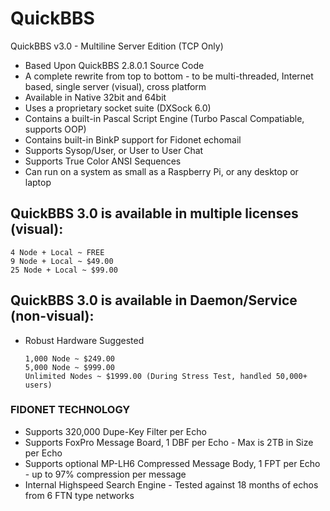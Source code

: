 # QuickBBS
QuickBBS v3.0 - Multiline Server Edition (TCP Only)

* Based Upon QuickBBS 2.8.0.1 Source Code
* A complete rewrite from top to bottom - to be multi-threaded, Internet based, single server (visual), cross platform
* Available in Native 32bit and 64bit
* Uses a proprietary socket suite (DXSock 6.0)
* Contains a built-in Pascal Script Engine (Turbo Pascal Compatiable, supports OOP)
* Contains built-in BinkP support for Fidonet echomail
* Supports Sysop/User, or User to User Chat
* Supports True Color ANSI Sequences
* Can run on a system as small as a Raspberry Pi, or any desktop or laptop

## QuickBBS 3.0 is available in multiple licenses (visual):
    4 Node + Local ~ FREE
    9 Node + Local ~ $49.00
    25 Node + Local ~ $99.00

## QuickBBS 3.0 is available in Daemon/Service (non-visual):
* Robust Hardware Suggested

      1,000 Node ~ $249.00
      5,000 Node ~ $999.00
      Unlimited Nodes ~ $1999.00 (During Stress Test, handled 50,000+ users)

### FIDONET TECHNOLOGY ###
* Supports 320,000 Dupe-Key Filter per Echo
* Supports FoxPro Message Board, 1 DBF per Echo - Max is 2TB in Size per Echo
* Supports optional MP-LH6 Compressed Message Body, 1 FPT per Echo - up to 97% compression per message
* Internal Highspeed Search Engine - Tested against 18 months of echos from 6 FTN type networks
